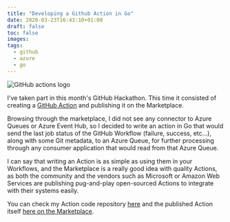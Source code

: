 ```yaml
---
title: "Developing a Github Action in Go"
date: 2020-03-23T16:43:10+01:00
draft: false
toc: false
images:
tags: 
  - github
  - azure
  - go
---
```


![GitHub actions logo](https://avatars0.githubusercontent.com/u/44036562?s=200&v=4)

I've taken part in this month's GitHub Hackathon. This time it consisted of creating a [GitHub Action](https://github.com/features/actions) and publishing it on the Marketplace.

Browsing through the marketplace, I did not see any connector to Azure Queues or Azure Event Hub, so I decided to write an action in Go that would send the last job status of the GitHub Workflow (failure, success, etc...), along with some Git metadata, to an Azure Queue, for further processing through any consumer application that would read from that Azure Queue.

I can say that writing an Action is as simple as using them in your Workflows, and the Marketplace is a really good idea with quality Actions, as both the community and the vendors such as Microsoft or Amazon Web Services are publishing pug-and-play open-sourced Actions to integrate with their systems easily.

You can check my Action code repository [here](https://github.com/amongil/gh-action-push-workflow-last-job-status-to-azure-queue) and the published Action itself [here on the Marketplace](https://github.com/marketplace/actions/send-job-status-to-azure-queue).